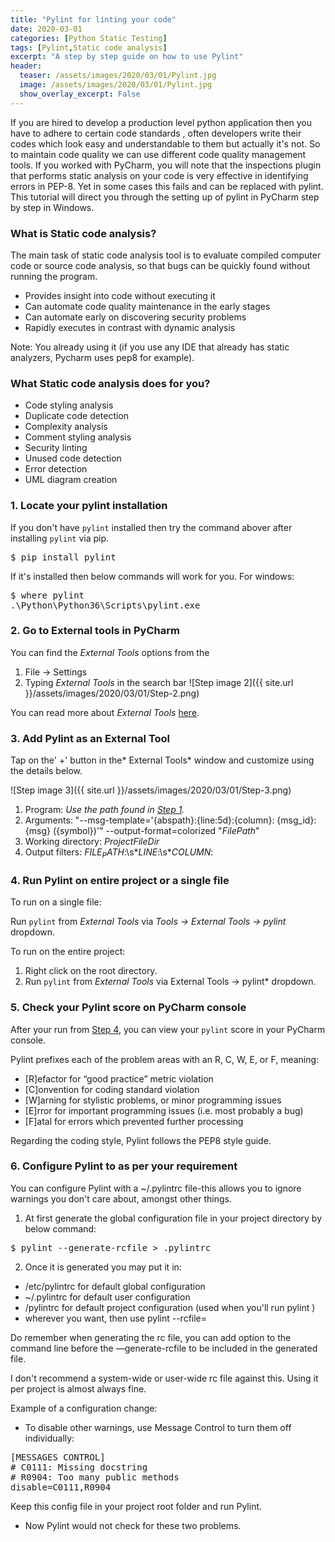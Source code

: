 ```yaml
---
title: "Pylint for linting your code"
date: 2020-03-01
categories: [Python Static Testing]
tags: [Pylint,Static code analysis]
excerpt: "A step by step guide on how to use Pylint"
header:
  teaser: /assets/images/2020/03/01/Pylint.jpg
  image: /assets/images/2020/03/01/Pylint.jpg
  show_overlay_excerpt: False
---
```

If you are hired to develop a production level python application then you have to adhere to certain code standards , often developers write their codes which look easy and understandable to them but actually it's not. So to maintain code quality we can use different code quality management tools.
If you worked with PyCharm, you will note that the inspections plugin that performs static analysis on your code is very effective in identifying errors in PEP-8. Yet in some cases this fails and can be replaced with pylint. This tutorial will direct you through the setting up of pylint in PyCharm step by step in Windows.

### What is Static code analysis?

The main task of static code analysis tool is to evaluate compiled computer code or source code analysis, so that bugs can be quickly found without running the program.

* Provides insight into code without executing it
* Can automate code quality maintenance in the early stages
* Can automate early on discovering security problems
* Rapidly executes in contrast with dynamic analysis 

Note: You already using it (if you use any IDE that already has static analyzers, Pycharm uses pep8 for example).


### What Static code analysis does for you?

* Code styling analysis
* Duplicate code detection
* Complexity analysis
* Comment styling analysis
* Security linting
* Unused code detection
* Error detection
* UML diagram creation

### 1. Locate your pylint installation

If you don't have `pylint` installed then try the command abover after installing `pylint` via pip.

<pre>
$ pip install pylint
</pre>

If it's installed then below commands will work for you.
For windows: 
<pre>
$ where pylint
.\Python\Python36\Scripts\pylint.exe
</pre> 

### 2. Go to External tools in PyCharm

You can find the *External Tools* options from the 

1. File -> Settings
2. Typing *External Tools* in the search bar
![Step image 2]({{ site.url }}/assets/images/2020/03/01/Step-2.png)

You can read more about *External Tools* [here](https://www.jetbrains.com/help/pycharm/2017.1/external-tools.html).

### 3. Add Pylint as an External Tool

Tap on the' +' button in the* External Tools* window and customize using the details below.

![Step image 3]({{ site.url }}/assets/images/2020/03/01/Step-3.png)

1. Program: *Use the path found in [Step 1](#1-locate-your-pylint-installation).*
2. Arguments: "--msg-template='{abspath}:{line:5d}:{column}: {msg_id}: {msg} ({symbol})'" --output-format=colorized "$FilePath$"
3. Working directory: $ProjectFileDir$
4. Output filters: $FILE_PATH$:\s*$LINE$\:\s*$COLUMN$:

### 4. Run Pylint on entire project or a single file

To run on a single file:

Run `pylint` from *External Tools*  via *Tools -> External Tools -> pylint* dropdown.

To run on the entire project:

1. Right click on the root directory.
2. Run `pylint` from *External Tools*  via External Tools -> pylint* dropdown.

### 5. Check your Pylint score on PyCharm console

After your run from [Step 4](#4-run-pylint-on-entire-project-or-a-single-file), you can view your `pylint` score in your PyCharm console.

Pylint prefixes each of the problem areas with an R, C, W, E, or F, meaning:

* [R]efactor for “good practice” metric violation
* [C]onvention for coding standard violation
* [W]arning for stylistic problems, or minor programming issues
* [E]rror for important programming issues (i.e. most probably a bug)
* [F]atal for errors which prevented further processing

Regarding the coding style, Pylint follows the PEP8 style guide.

### 6. Configure Pylint to as per your requirement

You can configure Pylint with a ~/.pylintrc file-this allows you to ignore warnings you don't care about, amongst other things.

1. At first generate the global configuration file in your project directory by below command:

<pre>
$ pylint --generate-rcfile > .pylintrc
</pre> 

2. Once it is generated you may put it in:

* /etc/pylintrc for default global configuration
* ~/.pylintrc for default user configuration
* <your project>/pylintrc for default project configuration (used when you'll run pylint <your project>)
* wherever you want, then use pylint --rcfile=<Given path>

Do remember when generating the rc file, you can add option to the command line before the —generate-rcfile to be included in the generated file.

I don't recommend a system-wide or user-wide rc file against this. Using it per project is almost always fine.

Example of a configuration change:

* To disable other warnings, use Message Control to turn them off individually:

<pre>
[MESSAGES CONTROL]
# C0111: Missing docstring
# R0904: Too many public methods
disable=C0111,R0904
</pre> 

Keep this config file in your project root folder and run Pylint.
*  Now Pylint would not check for these two problems.
